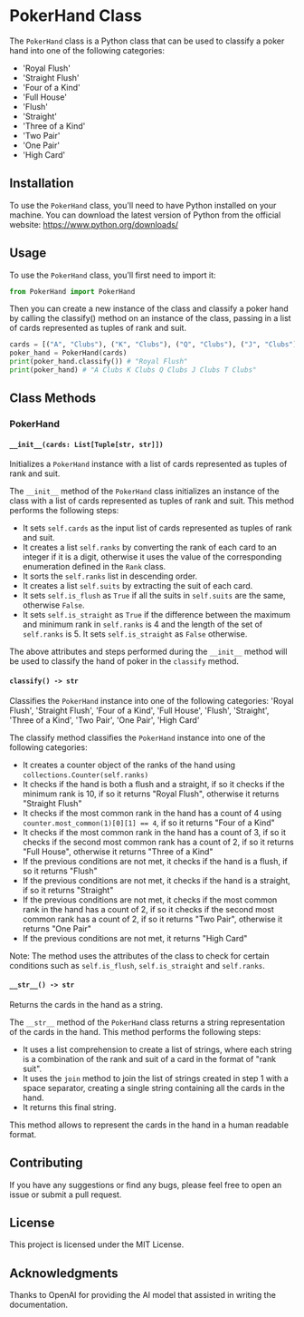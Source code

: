 # PokerHand Class

The `PokerHand` class is a Python class that can be used to classify a poker hand into one of the following categories:

- 'Royal Flush'
- 'Straight Flush'
- 'Four of a Kind'
- 'Full House'
- 'Flush'
- 'Straight'
- 'Three of a Kind'
- 'Two Pair'
- 'One Pair'
- 'High Card'

## Installation

To use the `PokerHand` class, you'll need to have Python installed on your machine. You can download the latest version of Python from the official website: https://www.python.org/downloads/

## Usage

To use the `PokerHand` class, you'll first need to import it:

```python
from PokerHand import PokerHand
```

Then you can create a new instance of the class and classify a poker hand by calling the classify() method on an instance of the class, passing in a list of cards represented as tuples of rank and suit.

```python
cards = [("A", "Clubs"), ("K", "Clubs"), ("Q", "Clubs"), ("J", "Clubs"), ("T", "Clubs")]
poker_hand = PokerHand(cards)
print(poker_hand.classify()) # "Royal Flush"
print(poker_hand) # "A Clubs K Clubs Q Clubs J Clubs T Clubs"
```

## Class Methods

### PokerHand

#### `__init__(cards: List[Tuple[str, str]])`

Initializes a `PokerHand` instance with a list of cards represented as tuples of rank and suit.

The `__init__` method of the `PokerHand` class initializes an instance of the class with a list of cards represented as tuples of rank and suit. This method performs the following steps:

- It sets `self.cards` as the input list of cards represented as tuples of rank and suit.
- It creates a list `self.ranks` by converting the rank of each card to an integer if it is a digit, otherwise it uses the value of the corresponding enumeration defined in the `Rank` class.
- It sorts the `self.ranks` list in descending order.
- It creates a list `self.suits` by extracting the suit of each card.
- It sets `self.is_flush` as `True` if all the suits in `self.suits` are the same, otherwise `False`.
- It sets `self.is_straight` as `True` if the difference between the maximum and minimum rank in `self.ranks` is 4 and the length of the set of `self.ranks` is 5. It sets `self.is_straight` as `False` otherwise.

The above attributes and steps performed during the `__init__` method will be used to classify the hand of poker in the `classify` method.

#### `classify() -> str`

Classifies the `PokerHand` instance into one of the following categories: 'Royal Flush', 'Straight Flush', 'Four of a Kind', 'Full House', 'Flush', 'Straight', 'Three of a Kind', 'Two Pair', 'One Pair', 'High Card'

The classify method classifies the `PokerHand` instance into one of the following categories:

- It creates a counter object of the ranks of the hand using `collections.Counter(self.ranks)`
- It checks if the hand is both a flush and a straight, if so it checks if the minimum rank is 10, if so it returns "Royal Flush", otherwise it returns "Straight Flush"
- It checks if the most common rank in the hand has a count of 4 using `counter.most_common(1)[0][1] == 4`, if so it returns "Four of a Kind"
- It checks if the most common rank in the hand has a count of 3, if so it checks if the second most common rank has a count of 2, if so it returns "Full House", otherwise it returns "Three of a Kind"
- If the previous conditions are not met, it checks if the hand is a flush, if so it returns "Flush"
- If the previous conditions are not met, it checks if the hand is a straight, if so it returns "Straight"
- If the previous conditions are not met, it checks if the most common rank in the hand has a count of 2, if so it checks if the second most common rank has a count of 2, if so it returns "Two Pair", otherwise it returns "One Pair"
- If the previous conditions are not met, it returns "High Card"

Note: The method uses the attributes of the class to check for certain conditions such as `self.is_flush`, `self.is_straight` and `self.ranks`.

#### `__str__() -> str`

Returns the cards in the hand as a string.

The `__str__` method of the `PokerHand` class returns a string representation of the cards in the hand. This method performs the following steps:

- It uses a list comprehension to create a list of strings, where each string is a combination of the rank and suit of a card in the format of "rank suit".
- It uses the `join` method to join the list of strings created in step 1 with a space separator, creating a single string containing all the cards in the hand.
- It returns this final string.

This method allows to represent the cards in the hand in a human readable format.

## Contributing

If you have any suggestions or find any bugs, please feel free to open an issue or submit a pull request.

## License

This project is licensed under the MIT License.

## Acknowledgments

Thanks to OpenAI for providing the AI model that assisted in writing the documentation.
